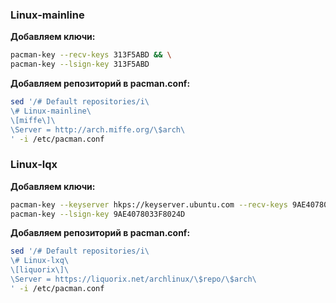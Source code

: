 ### Linux-mainline
**Добавляем ключи:**
```bash
pacman-key --recv-keys 313F5ABD && \
pacman-key --lsign-key 313F5ABD
```
**Добавляем репозиторий в pacman.conf:**
```bash
sed '/# Default repositories/i\
\# Linux-mainline\
\[miffe\]\
\Server = http://arch.miffe.org/\$arch\
' -i /etc/pacman.conf
```
### Linux-lqx
**Добавляем ключи:**
```bash
pacman-key --keyserver hkps://keyserver.ubuntu.com --recv-keys 9AE4078033F8024D && \ 
pacman-key --lsign-key 9AE4078033F8024D
```
**Добавляем репозиторий в pacman.conf:**
```bash
sed '/# Default repositories/i\
\# Linux-lxq\
\[liquorix\]\
\Server = https://liquorix.net/archlinux/\$repo/\$arch\
' -i /etc/pacman.conf
```
